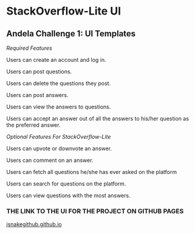 # StackOverflow-Lite UI


## Andela Challenge 1: UI Templates

*Required Features*

Users can create an account and log in.

Users can post questions.

Users can delete the questions they post.

Users can post answers.

Users can view the answers to questions.

Users can accept an answer out of all the answers to his/her question as the preferred answer. 




*Optional Features For StackOverflow-Lite*

Users can upvote or downvote an answer.

Users can comment on an answer.

Users can fetch all questions he/she has ever asked on the platform

Users can search for questions on the platform.

Users can view questions with the most answers.




### THE LINK TO THE UI FOR THE PROJECT ON GITHUB PAGES

[jsnakegithub.github.io](jsnakegithub.github.io)



